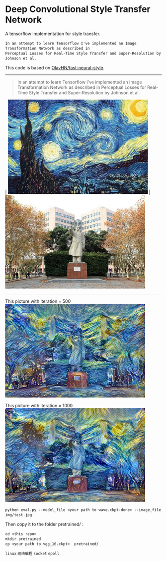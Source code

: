 # Deep Convolutional Style Transfer Network
A tensorflow implementation for style transfer.

    In an attempt to learn Tensorflow I've implemented an Image Transformation Network as described in 
    Perceptual Losses for Real-Time Style Transfer and Super-Resolution by Johnson et al.

This code is based on [OlavHN/fast-neural-style](https://github.com/OlavHN/fast-neural-style).

*****


>   In an attempt to learn Tensorflow I've implemented an Image Transformation Network as described in Perceptual Losses for Real-Time Style Transfer and Super-Resolution by Johnson et al.

| ![](examples/2-style2.jpg) | ![](examples/012-content.jpg)


------
This picture with iteration = 500
![](examples/tongji20_iter_500.jpg)

This picture with iteration = 1000
![](examples/tongji20.jpg)

    python eval.py --model_file <your path to wave.ckpt-done> --image_file img/test.jpg

Then copy it to the folder pretrained/ :

    cd <this repo>
    mkdir pretrained
    cp <your path to vgg_16.ckpt>  pretrained/

`linux` `网络编程` `socket` `epoll` 
